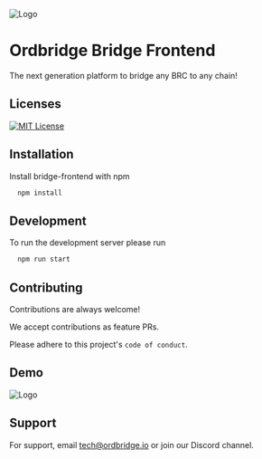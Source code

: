 ![Logo](https://pbs.twimg.com/profile_banners/1656131727742365696/1703322636/1500x500)

# Ordbridge Bridge Frontend

The next generation platform to bridge any BRC to any chain!

## Licenses

[![MIT License](https://img.shields.io/badge/License-MIT-green.svg)](https://choosealicense.com/licenses/mit/)

## Installation

Install bridge-frontend with npm

```bash
  npm install
```

## Development

To run the development server please run

```bash
  npm run start
```

## Contributing

Contributions are always welcome!

We accept contributions as feature PRs.

Please adhere to this project's `code of conduct`.

## Demo

![Logo](https://staging.dgilczb4lb7z5.amplifyapp.com/static/media/LP-banner-1.94dcef5a02f02716adf5.png)

## Support

For support, email tech@ordbridge.io or join our Discord channel.
